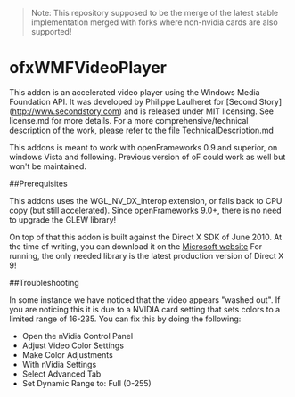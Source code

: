 > Note: This repository supposed to be the merge of the latest stable implementation merged with forks where non-nvidia cards are also supported!

ofxWMFVideoPlayer
========================

This addon is an accelerated video player using the Windows Media Foundation API.
It was developed by Philippe Laulheret for [Second Story] (http://www.secondstory.com) and is released under MIT licensing. See license.md for more details.
For a more comprehensive/technical description of the work, please refer to the file TechnicalDescription.md

This addons is meant to work with openFrameworks 0.9 and superior, on windows Vista and following.
Previous version of oF could work as well but won't be maintained.

##Prerequisites

This addons uses the WGL_NV_DX_interop extension, or falls back to CPU copy (but still accelerated).
Since openFrameworks 9.0+, there is no need to upgrade the GLEW library!

On top of that this addon is built against the Direct X SDK of June 2010. At the time of writing, you can download it on the [Microsoft website](http://www.microsoft.com/en-us/download/details.aspx?id=6812)
For running, the only needed library is the latest production version of Direct X 9!

##Troubleshooting

In some instance we have noticed that the video appears "washed out". If you are noticing this it is due to a NVIDIA card setting that sets colors to a limited range of 16-235. You can fix this by doing the following:

* Open the nVidia Control Panel
* Adjust Video Color Settings
* Make Color Adjustments
* With nVidia Settings
* Select Advanced Tab
* Set Dynamic Range to: Full (0-255)